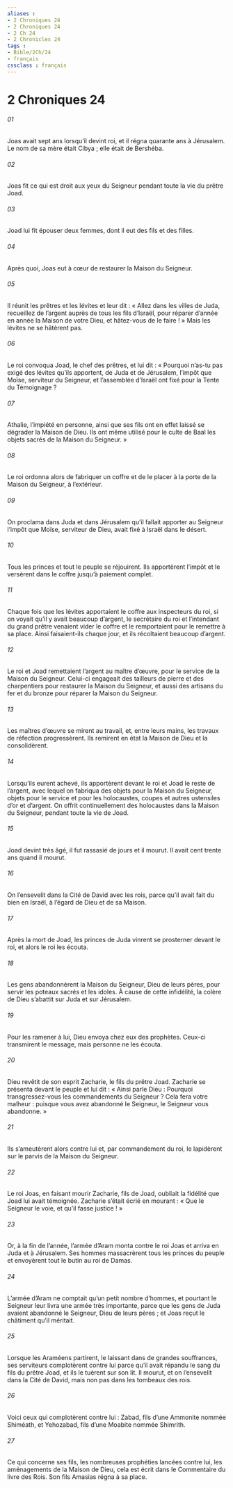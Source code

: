 ```yaml
---
aliases : 
- 2 Chroniques 24
- 2 Chroniques 24
- 2 Ch 24
- 2 Chronicles 24
tags : 
- Bible/2Ch/24
- français
cssclass : français
---
```


# 2 Chroniques 24

###### 01
Joas avait sept ans lorsqu’il devint roi, et il régna quarante ans à Jérusalem. Le nom de sa mère était Cibya ; elle était de Bershéba.
###### 02
Joas fit ce qui est droit aux yeux du Seigneur pendant toute la vie du prêtre Joad.
###### 03
Joad lui fit épouser deux femmes, dont il eut des fils et des filles.
###### 04
Après quoi, Joas eut à cœur de restaurer la Maison du Seigneur.
###### 05
Il réunit les prêtres et les lévites et leur dit : « Allez dans les villes de Juda, recueillez de l’argent auprès de tous les fils d’Israël, pour réparer d’année en année la Maison de votre Dieu, et hâtez-vous de le faire ! » Mais les lévites ne se hâtèrent pas.
###### 06
Le roi convoqua Joad, le chef des prêtres, et lui dit : « Pourquoi n’as-tu pas exigé des lévites qu’ils apportent, de Juda et de Jérusalem, l’impôt que Moïse, serviteur du Seigneur, et l’assemblée d’Israël ont fixé pour la Tente du Témoignage ?
###### 07
Athalie, l’impiété en personne, ainsi que ses fils ont en effet laissé se dégrader la Maison de Dieu. Ils ont même utilisé pour le culte de Baal les objets sacrés de la Maison du Seigneur. »
###### 08
Le roi ordonna alors de fabriquer un coffre et de le placer à la porte de la Maison du Seigneur, à l’extérieur.
###### 09
On proclama dans Juda et dans Jérusalem qu’il fallait apporter au Seigneur l’impôt que Moïse, serviteur de Dieu, avait fixé à Israël dans le désert.
###### 10
Tous les princes et tout le peuple se réjouirent. Ils apportèrent l’impôt et le versèrent dans le coffre jusqu’à paiement complet.
###### 11
Chaque fois que les lévites apportaient le coffre aux inspecteurs du roi, si on voyait qu’il y avait beaucoup d’argent, le secrétaire du roi et l’intendant du grand prêtre venaient vider le coffre et le remportaient pour le remettre à sa place. Ainsi faisaient-ils chaque jour, et ils récoltaient beaucoup d’argent.
###### 12
Le roi et Joad remettaient l’argent au maître d’œuvre, pour le service de la Maison du Seigneur. Celui-ci engageait des tailleurs de pierre et des charpentiers pour restaurer la Maison du Seigneur, et aussi des artisans du fer et du bronze pour réparer la Maison du Seigneur.
###### 13
Les maîtres d’œuvre se mirent au travail, et, entre leurs mains, les travaux de réfection progressèrent. Ils remirent en état la Maison de Dieu et la consolidèrent.
###### 14
Lorsqu’ils eurent achevé, ils apportèrent devant le roi et Joad le reste de l’argent, avec lequel on fabriqua des objets pour la Maison du Seigneur, objets pour le service et pour les holocaustes, coupes et autres ustensiles d’or et d’argent. On offrit continuellement des holocaustes dans la Maison du Seigneur, pendant toute la vie de Joad.
###### 15
Joad devint très âgé, il fut rassasié de jours et il mourut. Il avait cent trente ans quand il mourut.
###### 16
On l’ensevelit dans la Cité de David avec les rois, parce qu’il avait fait du bien en Israël, à l’égard de Dieu et de sa Maison.
###### 17
Après la mort de Joad, les princes de Juda vinrent se prosterner devant le roi, et alors le roi les écouta.
###### 18
Les gens abandonnèrent la Maison du Seigneur, Dieu de leurs pères, pour servir les poteaux sacrés et les idoles. À cause de cette infidélité, la colère de Dieu s’abattit sur Juda et sur Jérusalem.
###### 19
Pour les ramener à lui, Dieu envoya chez eux des prophètes. Ceux-ci transmirent le message, mais personne ne les écouta.
###### 20
Dieu revêtit de son esprit Zacharie, le fils du prêtre Joad. Zacharie se présenta devant le peuple et lui dit : « Ainsi parle Dieu : Pourquoi transgressez-vous les commandements du Seigneur ? Cela fera votre malheur : puisque vous avez abandonné le Seigneur, le Seigneur vous abandonne. »
###### 21
Ils s’ameutèrent alors contre lui et, par commandement du roi, le lapidèrent sur le parvis de la Maison du Seigneur.
###### 22
Le roi Joas, en faisant mourir Zacharie, fils de Joad, oubliait la fidélité que Joad lui avait témoignée. Zacharie s’était écrié en mourant : « Que le Seigneur le voie, et qu’il fasse justice ! »
###### 23
Or, à la fin de l’année, l’armée d’Aram monta contre le roi Joas et arriva en Juda et à Jérusalem. Ses hommes massacrèrent tous les princes du peuple et envoyèrent tout le butin au roi de Damas.
###### 24
L’armée d’Aram ne comptait qu’un petit nombre d’hommes, et pourtant le Seigneur leur livra une armée très importante, parce que les gens de Juda avaient abandonné le Seigneur, Dieu de leurs pères ; et Joas reçut le châtiment qu’il méritait.
###### 25
Lorsque les Araméens partirent, le laissant dans de grandes souffrances, ses serviteurs complotèrent contre lui parce qu’il avait répandu le sang du fils du prêtre Joad, et ils le tuèrent sur son lit. Il mourut, et on l’ensevelit dans la Cité de David, mais non pas dans les tombeaux des rois.
###### 26
Voici ceux qui complotèrent contre lui : Zabad, fils d’une Ammonite nommée Shiméath, et Yehozabad, fils d’une Moabite nommée Shimrith.
###### 27
Ce qui concerne ses fils,
les nombreuses prophéties lancées contre lui,
les aménagements de la Maison de Dieu,
cela est écrit dans le Commentaire du livre des Rois.
Son fils Amasias régna à sa place.
